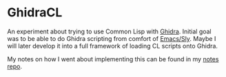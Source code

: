 # GhidraCL

An experiment about trying to use Common Lisp with
[Ghidra](https://ghidra-sre.org). Initial goal was to be able to do Ghidra
scripting from comfort of [Emacs/Sly](https://github.com/joaotavora/sly). Maybe
I will later develop it into a full framework of loading CL scripts onto Ghidra.

My notes on how I went about implementing this can be found in my [notes
repo](https://github.com/asutoshpalai/notes/blob/master/Ghidra.md#plugin-development).

